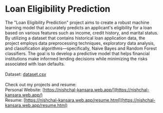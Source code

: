 # Loan Eligibility Prediction

The "Loan Eligibility Prediction" project aims to create a robust machine learning model that accurately predicts an applicant's eligibility for a loan based on various features such as income, credit history, and marital status. By utilizing a dataset that contains historical loan application data, the project employs data preprocessing techniques, exploratory data analysis, and classification algorithms—specifically, Naive Bayes and Random Forest classifiers. The goal is to develop a predictive model that helps financial institutions make informed lending decisions while minimizing the risks associated with loan defaults.<br><br>Dataset: [dataset.csv](https://drive.google.com/file/d/1wc1U7_fabihHKWlnXdxGixAcZtqA6lY3/view)<br><br>Check out my projects and resume:<br>Personal Website: [https://nishchal-kansara.web.app/](https://nishchal-kansara.web.app/)<br>Resume: [https://nishchal-kansara.web.app/resume.html](https://nishchal-kansara.web.app/resume.html)
